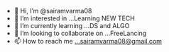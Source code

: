- 👋 Hi, I’m @sairamvarma08
- 👀 I’m interested in ...Learning NEW TECH
- 🌱 I’m currently learning ...DS and ALGO
- 💞️ I’m looking to collaborate on ...FreeLancing
- 📫 How to reach me ...sairamvarma08@gmail.com

<!---
sairamvarma08/sairamvarma08 is a ✨ special ✨ repository because its `README.md` (this file) appears on your GitHub profile.
You can click the Preview link to take a look at your changes.
--->
